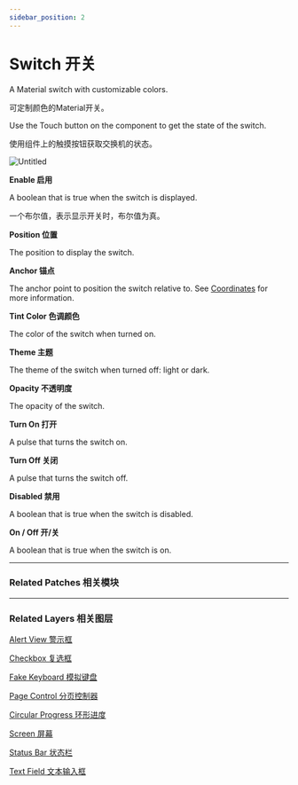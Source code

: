 ```yaml
---
sidebar_position: 2
---
```


# Switch 开关

A Material switch with customizable colors.

可定制颜色的Material开关。

Use the Touch button on the component to get the state of the switch.

使用组件上的触摸按钮获取交换机的状态。

![Untitled](https://s3.us-west-2.amazonaws.com/secure.notion-static.com/276d1b03-8e10-4998-823c-f895bf12b0c2/Untitled.png?X-Amz-Algorithm=AWS4-HMAC-SHA256&X-Amz-Content-Sha256=UNSIGNED-PAYLOAD&X-Amz-Credential=AKIAT73L2G45EIPT3X45%2F20220602%2Fus-west-2%2Fs3%2Faws4_request&X-Amz-Date=20220602T190357Z&X-Amz-Expires=86400&X-Amz-Signature=1ebb14cf937ff4dc007634a5e77337aa4c1ac91806418f186eb0c901de6616a9&X-Amz-SignedHeaders=host&response-content-disposition=filename%20%3D%22Untitled.png%22&x-id=GetObject)

**Enable 启用**

A boolean that is true when the switch is displayed.

一个布尔值，表示显示开关时，布尔值为真。

**Position 位置**

The position to display the switch.

**Anchor 锚点**

The anchor point to position the switch relative to. See [Coordinates](https://www.notion.so/Coordinates-bd835085db7c48e49e00a66e5e44caf2) for more information.

**Tint Color 色调颜色**

The color of the switch when turned on.

**Theme 主题**

The theme of the switch when turned off: light or dark.

**Opacity 不透明度**

The opacity of the switch.

**Turn On 打开**

A pulse that turns the switch on.

**Turn Off 关闭**

A pulse that turns the switch off.

**Disabled 禁用**

A boolean that is true when the switch is disabled.

**On / Off 开/关**

A boolean that is true when the switch is on.

------

### Related Patches 相关模块

------

### Related Layers 相关图层

[Alert View 警示框](https://www.notion.so/Alert-View-82a7c414b0c04e489c7efe4bea7a239d)

[Checkbox 复选框](https://www.notion.so/Checkbox-3b26d11b40fe4fd6b4331fa09afc1b47)

[Fake Keyboard 模拟键盘](https://www.notion.so/Fake-Keyboard-3feb346590de4ff3822b6079c7dc17b9)

[Page Control 分页控制器](https://www.notion.so/Page-Control-73fd8adb143a4b34a3267ece18dfd876)

[Circular Progress 环形进度](https://www.notion.so/Circular-Progress-df848ba8986b4983aaa59dbf7c05faae)

[Screen 屏幕](https://www.notion.so/Screen-a0d1e5fd463540a6b93c635a9706cab2)

[Status Bar 状态栏](https://www.notion.so/Status-Bar-c2583cf542a241949665528cff2c5031)

[Text Field 文本输入框](https://www.notion.so/Text-Field-4a2ab8b08c3a49d19b19e4f715dedf41)
